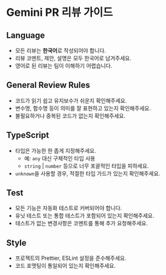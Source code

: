 # Gemini PR 리뷰 가이드

## Language

- 모든 리뷰는 **한국어**로 작성되어야 합니다.
- 리뷰 코멘트, 제안, 설명은 모두 한국어로 남겨주세요.
- 영어로 된 리뷰는 팀이 이해하기 어렵습니다.

## General Review Rules

- 코드가 읽기 쉽고 유지보수가 쉬운지 확인해주세요.
- 변수명, 함수명 등이 의미를 잘 표현하고 있는지 확인해주세요.
- 불필요하거나 중복된 코드가 없는지 확인해주세요.

## TypeScript

- 타입은 가능한 한 좁게 지정해주세요.
  - 예: `any` 대신 구체적인 타입 사용
  - `string` | `number` 등으로 너무 포괄적인 타입을 피하세요.
- `unknown`을 사용할 경우, 적절한 타입 가드가 있는지 확인해주세요.

## Test

- 모든 기능은 자동화 테스트로 커버되어야 합니다.
- 유닛 테스트 또는 통합 테스트가 포함되어 있는지 확인해주세요.
- 테스트가 없는 변경사항은 코멘트를 통해 추가 요청해주세요.

## Style

- 프로젝트의 Prettier, ESLint 설정을 준수해주세요.
- 코드 포맷팅이 통일되어 있는지 확인해주세요.
